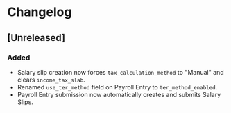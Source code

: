 # Changelog

## [Unreleased]
### Added
- Salary slip creation now forces `tax_calculation_method` to "Manual" and clears `income_tax_slab`.
- Renamed `use_ter_method` field on Payroll Entry to `ter_method_enabled`.
- Payroll Entry submission now automatically creates and submits Salary Slips.
